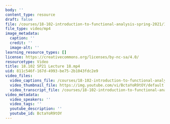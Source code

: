 ```yaml
---
body: ''
content_type: resource
draft: false
file: /courses/18-102-introduction-to-functional-analysis-spring-2021/18102-sp21-lecture-18_360p_16_9.mp4
file_type: video/mp4
image_metadata:
  caption: ''
  credit: ''
  image-alt: ''
learning_resource_types: []
license: https://creativecommons.org/licenses/by-nc-sa/4.0/
resourcetype: Video
title: 18.102 SP21 Lecture 18.mp4
uid: 811c546f-167d-4993-be75-2b1043fdc2e9
video_files:
  video_captions_file: /courses/18-102-introduction-to-functional-analysis-spring-2021/1zo92CHR1WsFdcoZDaBZWKwsWNsQjk5q8_transcript.webvtt
  video_thumbnail_file: https://img.youtube.com/vi/BctaYoR9tOY/default.jpg
  video_transcript_file: /courses/18-102-introduction-to-functional-analysis-spring-2021/1zo92CHR1WsFdcoZDaBZWKwsWNsQjk5q8_transcript.pdf
video_metadata:
  video_speakers: ''
  video_tags: ''
  youtube_description: ''
  youtube_id: BctaYoR9tOY
---
```

